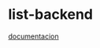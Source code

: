 # list-backend

[documentacion](https://docs.google.com/document/d/1dIGEum1vZo_yUAbhNIKcVhhit3c1JBek8X34iAzJYDA/edit?usp=sharing)
